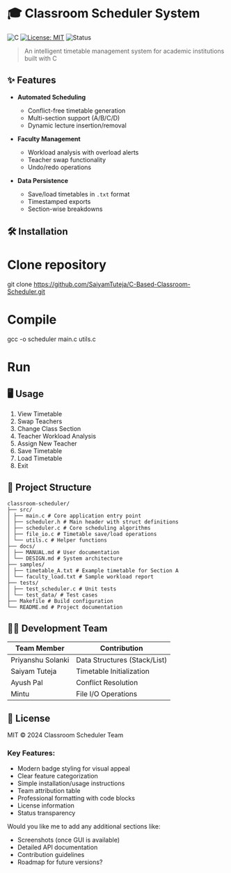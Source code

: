 
# 🎓 Classroom Scheduler System

![C](https://img.shields.io/badge/C-100%25-blue)
[![License: MIT](https://img.shields.io/badge/License-MIT-green.svg)](https://opensource.org/licenses/MIT)
![Status](https://img.shields.io/badge/Status-80%25%20Complete-orange)

> An intelligent timetable management system for academic institutions built with C

## ✨ Features

- **Automated Scheduling**
  - Conflict-free timetable generation
  - Multi-section support (A/B/C/D)
  - Dynamic lecture insertion/removal

- **Faculty Management**
  - Workload analysis with overload alerts
  - Teacher swap functionality
  - Undo/redo operations

- **Data Persistence**
  - Save/load timetables in `.txt` format
  - Timestamped exports
  - Section-wise breakdowns

## 🛠️ Installation


# Clone repository 
git clone https://github.com/SaiyamTuteja/C-Based-Classroom-Scheduler.git

# Compile
gcc -o scheduler main.c utils.c

# Run


## 🖥️ Usage

1. View Timetable
2. Swap Teachers
3. Change Class Section
4. Teacher Workload Analysis
5. Assign New Teacher
6. Save Timetable
7. Load Timetable
8. Exit

## 📂 Project Structure

```
classroom-scheduler/
├── src/
│ ├── main.c # Core application entry point
│ ├── scheduler.h # Main header with struct definitions
│ ├── scheduler.c # Core scheduling algorithms
│ ├── file_io.c # Timetable save/load operations
│ └── utils.c # Helper functions
├── docs/
│ ├── MANUAL.md # User documentation
│ └── DESIGN.md # System architecture
├── samples/
│ ├── timetable_A.txt # Example timetable for Section A
│ └── faculty_load.txt # Sample workload report
├── tests/
│ ├── test_scheduler.c # Unit tests
│ └── test_data/ # Test cases
├── Makefile # Build configuration
└── README.md # Project documentation
```

## 🧑‍💻 Development Team

| Team Member        | Contribution                  |
|--------------------|-------------------------------|
| Priyanshu Solanki  | Data Structures (Stack/List)  |
| Saiyam Tuteja      | Timetable Initialization      |
| Ayush Pal          | Conflict Resolution          |
| Mintu              | File I/O Operations          |

## 📜 License

MIT © 2024 Classroom Scheduler Team


### Key Features:
- Modern badge styling for visual appeal
- Clear feature categorization
- Simple installation/usage instructions
- Team attribution table
- Professional formatting with code blocks
- License information
- Status transparency

Would you like me to add any additional sections like:
- Screenshots (once GUI is available)
- Detailed API documentation
- Contribution guidelines
- Roadmap for future versions?